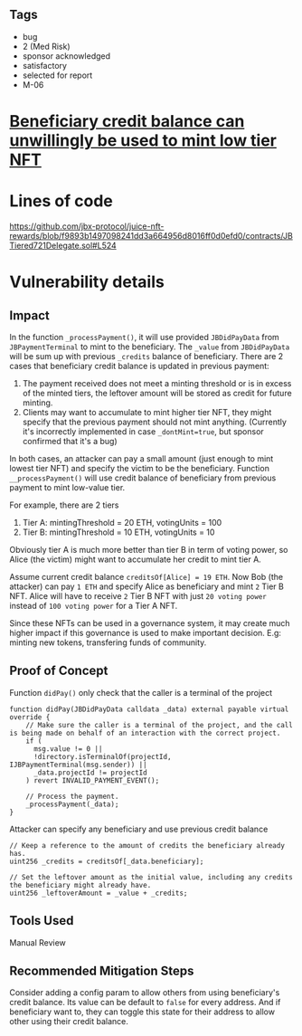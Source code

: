## Tags

- bug
- 2 (Med Risk)
- sponsor acknowledged
- satisfactory
- selected for report
- M-06

# [Beneficiary credit balance can unwillingly be used to mint low tier NFT ](https://github.com/code-423n4/2022-10-juicebox-findings/issues/160) 

# Lines of code

https://github.com/jbx-protocol/juice-nft-rewards/blob/f9893b1497098241dd3a664956d8016ff0d0efd0/contracts/JBTiered721Delegate.sol#L524


# Vulnerability details

## Impact
In the function `_processPayment()`, it will use provided `JBDidPayData` from `JBPaymentTerminal` to mint to the beneficiary. The `_value` from `JBDidPayData` will be sum up with previous `_credits` balance of beneficiary. There are 2 cases that beneficiary credit balance is updated in previous payment:

1. The payment received does not meet a minting threshold or is in excess of the minted tiers, the leftover amount will be stored as credit for future minting.
2. Clients may want to accumulate to mint higher tier NFT, they might specify that the previous payment should not mint anything. (Currently it's incorrectly implemented in case `_dontMint=true`, but sponsor confirmed that it's a bug)

In both cases, an attacker can pay a small amount (just enough to mint lowest tier NFT) and specify the victim to be the beneficiary. Function `__processPayment()` will use credit balance of beneficiary from previous payment to mint low-value tier.

For example, there are 2 tiers 
1. Tier A: mintingThreshold = 20 ETH, votingUnits = 100
2. Tier B: mintingThreshold = 10 ETH, votingUnits = 10

Obviously tier A is much more better than tier B in term of voting power, so Alice (the victim) might want to accumulate her credit to mint tier A. 

Assume current credit balance `creditsOf[Alice] = 19 ETH`. Now Bob (the attacker) can pay `1 ETH` and specify Alice as beneficiary and mint `2` Tier B NFT. Alice will have to receive `2` Tier B NFT with just `20 voting power` instead of `100 voting power` for a Tier A NFT.

Since these NFTs can be used in a governance system, it may create much higher impact if this governance is used to make important decision. E.g: minting new tokens, transfering funds of community.

## Proof of Concept
Function `didPay()` only check that the caller is a terminal of the project

```solidity
function didPay(JBDidPayData calldata _data) external payable virtual override {
    // Make sure the caller is a terminal of the project, and the call is being made on behalf of an interaction with the correct project.
    if (
      msg.value != 0 ||
      !directory.isTerminalOf(projectId, IJBPaymentTerminal(msg.sender)) ||
      _data.projectId != projectId
    ) revert INVALID_PAYMENT_EVENT();

    // Process the payment.
    _processPayment(_data);
}
```

Attacker can specify any beneficiary and use previous credit balance
```solidity
// Keep a reference to the amount of credits the beneficiary already has.
uint256 _credits = creditsOf[_data.beneficiary];

// Set the leftover amount as the initial value, including any credits the beneficiary might already have.
uint256 _leftoverAmount = _value + _credits;
```


## Tools Used
Manual Review

## Recommended Mitigation Steps
Consider adding a config param to allow others from using beneficiary's credit balance. Its value can be default to `false` for every address. And if beneficiary want to, they can toggle this state for their address to allow other using their credit balance.
